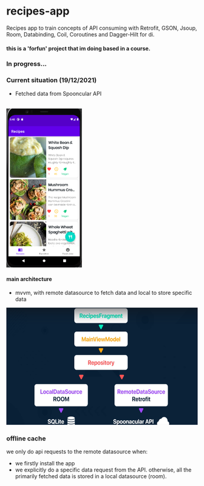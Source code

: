 # recipes-app
Recipes app to train concepts of API consuming with Retrofit, GSON, Jsoup, Room, Databinding, Coil, Coroutines and Dagger-Hilt for di. 
#### this is a 'forfun' project that im doing based in a course.

### In progress...

### Current situation (19/12/2021)
+   Fetched data from Spooncular API
<br>
    <img src="images/img_1.png" width="199" height="419" />


#### main architecture
+ mvvm, with remote datasource to fetch data and local to store specific data
<img src="images/img.png" width="580" height="309" />

### offline cache
we only do api requests to the remote datasource when:
+ we firstly install the app
+ we explicitly do a specific data request from the API.
otherwise, all the primarily fetched data is stored in a local datasource (room).
